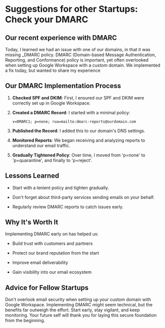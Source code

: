 # Suggestions for other Startups: Check your DMARC

## Our recent experience with DMARC

Today, I learned we had an issue with one of our domains, in that it was missing \_DMARC policy. DMARC (Domain-based Message Authentication, Reporting, and Conformance) policy is important, yet often overlooked when setting up Google Workspace with a custom domain. We implemented a fix today, but wanted to share my experience

## Our DMARC Implementation Process

1. **Checked SPF and DKIM**: First, I ensured our SPF and DKIM were correctly set up in Google Workspace.

2. **Created a DMARC Record**: I started with a minimal policy:

   ```
   v=DMARC1; p=none; rua=mailto:dmarc-reports@ourdomain.com
   ```

3. **Published the Record**: I added this to our domain's DNS settings.

4. **Monitored Reports**: We began receiving and analyzing reports to understand our email traffic.

5. **Gradually Tightened Policy**: Over time, I moved from 'p=none' to 'p=quarantine', and finally to 'p=reject'.

## Lessons Learned

* Start with a lenient policy and tighten gradually.

* Don't forget about third-party services sending emails on your behalf.

* Regularly review DMARC reports to catch issues early.

## Why It's Worth It

Implementing DMARC early on has helped us:

* Build trust with customers and partners

* Protect our brand reputation from the start

* Improve email deliverability

* Gain visibility into our email ecosystem

## Advice for Fellow Startups

Don't overlook email security when setting up your custom domain with Google Workspace. Implementing DMARC might seem technical, but the benefits far outweigh the effort. Start early, stay vigilant, and keep monitoring. Your future self will thank you for laying this secure foundation from the beginning.
